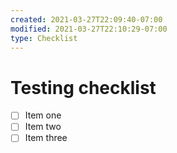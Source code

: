 ```yaml
---
created: 2021-03-27T22:09:40-07:00
modified: 2021-03-27T22:10:29-07:00
type: Checklist
---
```


# Testing checklist

- [ ] Item one
- [ ] Item two
- [ ] Item three